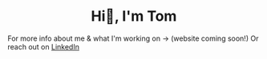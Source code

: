 <h1 align="center">Hi👋, I'm Tom</h1>

For more info about me & what I'm working on → (website coming soon!)
Or reach out on [LinkedIn](https://wwww.linkedin.com/in/tomwood-cs)
